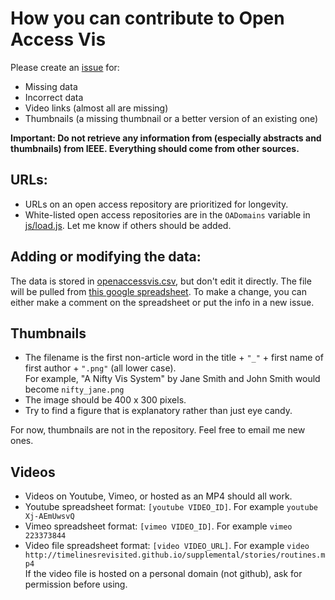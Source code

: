 # How you can contribute to Open Access Vis

Please create an [issue](https://github.com/steveharoz/open-access-vis/issues) for:

* Missing data
* Incorrect data
* Video links (almost all are missing)
* Thumbnails (a missing thumbnail or a better version of an existing one)

**Important: Do not retrieve any information from (especially abstracts and thumbnails) from IEEE. Everything should come from other sources.**

## URLs:

* URLs on an open access repository are prioritized for longevity.
* White-listed open access repositories are in the `OADomains` variable in [js/load.js](js/load.js#L10). Let me know if others should be added.

## Adding or modifying the data:

The data is stored in [openaccessvis.csv](openaccessvis.csv), but don't edit it directly. The file will be pulled from [this google spreadsheet](https://docs.google.com/spreadsheets/d/11ZNUflBnK47ljl_g0NVJFntP1xb8qsSv-PcpinoeWRw/edit?usp=sharing). To make a change, you can either make a comment on the spreadsheet or put the info in a new issue.

## Thumbnails

* The filename is the first non-article word in the title + `"_"` + first name of first author + `".png"` (all lower case).  
For example, "A Nifty Vis System" by Jane Smith and John Smith would become `nifty_jane.png`
* The image should be 400 x 300 pixels.
* Try to find a figure that is explanatory rather than just eye candy.

For now, thumbnails are not in the repository. Feel free to email me new ones.

## Videos

* Videos on Youtube, Vimeo, or hosted as an MP4 should all work.
* Youtube spreadsheet format: `[youtube VIDEO_ID]`. For example `youtube Xj-AEmUwsvQ`
* Vimeo spreadsheet format: `[vimeo VIDEO_ID]`. For example `vimeo 223373844`
* Video file spreadsheet format: `[video VIDEO_URL]`. For example `video http://timelinesrevisited.github.io/supplemental/stories/routines.mp4`  
If the video file is hosted on a personal domain (not github), ask for permission before using.
